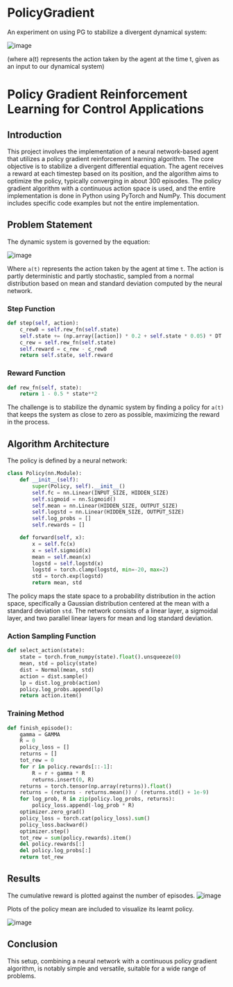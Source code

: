 # PolicyGradient
An experiment on using PG to stabilize a divergent dynamical system:

![image](https://github.com/BoccheseGiacomo/PolicyGradient/assets/104854120/c2baef06-a3ea-4215-acc8-4af3be6a6757)

(where a(t) represents the action taken by the agent at the time t, given as an input to our dynamical system)


# Policy Gradient Reinforcement Learning for Control Applications

## Introduction
This project involves the implementation of a neural network-based agent that utilizes a policy gradient reinforcement learning algorithm. The core objective is to stabilize a divergent differential equation. The agent receives a reward at each timestep based on its position, and the algorithm aims to optimize the policy, typically converging in about 300 episodes. The policy gradient algorithm with a continuous action space is used, and the entire implementation is done in Python using PyTorch and NumPy. This document includes specific code examples but not the entire implementation.

## Problem Statement
The dynamic system is governed by the equation:

![image](https://github.com/BoccheseGiacomo/PolicyGradient/assets/104854120/c2baef06-a3ea-4215-acc8-4af3be6a6757)

Where `a(t)` represents the action taken by the agent at time `t`. The action is partly deterministic and partly stochastic, sampled from a normal distribution based on mean and standard deviation computed by the neural network.

### Step Function
```python
def step(self, action):
    c_rew0 = self.rew_fn(self.state)
    self.state += (np.array([action]) * 0.2 + self.state * 0.05) * DT
    c_rew = self.rew_fn(self.state)
    self.reward = c_rew - c_rew0
    return self.state, self.reward
```

### Reward Function
```python
def rew_fn(self, state):
    return 1 - 0.5 * state**2
```

The challenge is to stabilize the dynamic system by finding a policy for `a(t)` that keeps the system as close to zero as possible, maximizing the reward in the process.

## Algorithm Architecture
The policy is defined by a neural network:

```python
class Policy(nn.Module):
    def __init__(self):
        super(Policy, self).__init__()
        self.fc = nn.Linear(INPUT_SIZE, HIDDEN_SIZE)
        self.sigmoid = nn.Sigmoid()
        self.mean = nn.Linear(HIDDEN_SIZE, OUTPUT_SIZE)
        self.logstd = nn.Linear(HIDDEN_SIZE, OUTPUT_SIZE)
        self.log_probs = []
        self.rewards = []

    def forward(self, x):
        x = self.fc(x)
        x = self.sigmoid(x)
        mean = self.mean(x)
        logstd = self.logstd(x)
        logstd = torch.clamp(logstd, min=-20, max=2)
        std = torch.exp(logstd)
        return mean, std
```

The policy maps the state space to a probability distribution in the action space, specifically a Gaussian distribution centered at the mean with a standard deviation `std`. The network consists of a linear layer, a sigmoidal layer, and two parallel linear layers for mean and log standard deviation.

### Action Sampling Function
```python
def select_action(state):
    state = torch.from_numpy(state).float().unsqueeze(0)
    mean, std = policy(state)
    dist = Normal(mean, std)
    action = dist.sample()
    lp = dist.log_prob(action)
    policy.log_probs.append(lp)
    return action.item()
```

### Training Method
```python
def finish_episode():
    gamma = GAMMA
    R = 0
    policy_loss = []
    returns = []
    tot_rew = 0
    for r in policy.rewards[::-1]:
        R = r + gamma * R
        returns.insert(0, R)
    returns = torch.tensor(np.array(returns)).float()
    returns = (returns - returns.mean()) / (returns.std() + 1e-9)
    for log_prob, R in zip(policy.log_probs, returns):
        policy_loss.append(-log_prob * R)
    optimizer.zero_grad()
    policy_loss = torch.cat(policy_loss).sum()
    policy_loss.backward()
    optimizer.step()
    tot_rew = sum(policy.rewards).item()
    del policy.rewards[:]
    del policy.log_probs[:]
    return tot_rew
```

## Results
The cumulative reward is plotted against the number of episodes.
![image](https://github.com/BoccheseGiacomo/PolicyGradient/assets/104854120/8feda28d-8a8a-4bbe-b9f5-7aa4ffb8b41c)




Plots of the policy mean are included to visualize its learnt policy.

![image](https://github.com/BoccheseGiacomo/PolicyGradient/assets/104854120/9a5c411e-cf35-4ef1-9790-49fe421e5cc5)


## Conclusion
This setup, combining a neural network with a continuous policy gradient algorithm, is notably simple and versatile, suitable for a wide range of problems.
